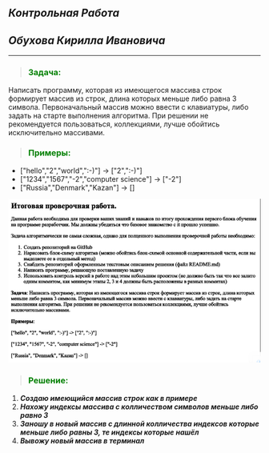 ## ***Контрольная Работа***
## ***Обухова Кирилла Ивановича***
---
>### <span style="color:green">**Задача:**
Написать программу, которая из имеющегося массива строк формирует массив из строк, длина которых меньше либо равна 3 символа. Первоначальный массив можно ввести с клавиатуры, либо задать  на старте выполнения алгоритма. При решении не рекомендуется пользоваться, коллекциями, лучше обойтись исключительно массивами.
>### <span style="color:green">**Примеры:**
* ["hello","2","world",":-)"] -> ["2",":-)"]
* ["1234","1567","-2","computer science"] -> ["-2"]
* ["Russia","Denmark","Kazan"] -> []

![Контрольная работа](Test.png)

>### <span style="color:green">**Решение:**
1. ***Создаю имеющийся массив строк как в примере***
2. ***Нахожу индексы массива с колличеством символов меньше либо равно 3***
3. ***Заношу в новый массив с длинной колличества индексов которые меньше либо равны 3, те индексы которые нашёл***
4. ***Вывожу новый массив в терминал***
